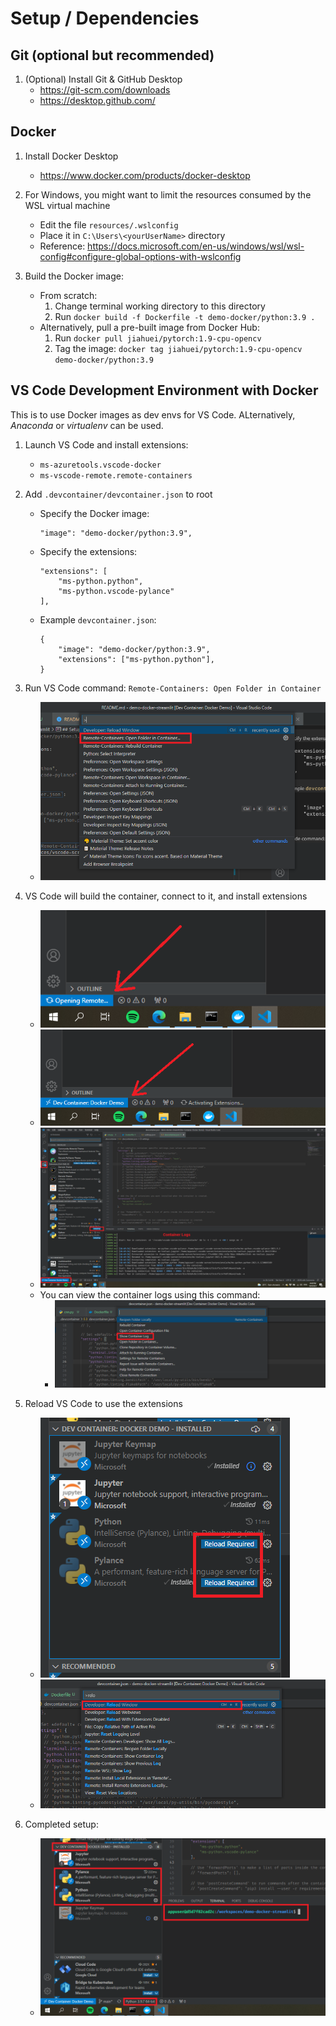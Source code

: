 # Setup / Dependencies


## Git (optional but recommended)

1. (Optional) Install Git & GitHub Desktop
    * https://git-scm.com/downloads
    * https://desktop.github.com/


## Docker

1. Install Docker Desktop
    * https://www.docker.com/products/docker-desktop

2. For Windows, you might want to limit the resources consumed by the WSL virtual machine
    * Edit the file `resources/.wslconfig`
    * Place it in `C:\Users\<yourUserName>` directory
    * Reference: https://docs.microsoft.com/en-us/windows/wsl/wsl-config#configure-global-options-with-wslconfig

3. Build the Docker image:
    * From scratch:
        1. Change terminal working directory to this directory
        2. Run `docker build -f Dockerfile -t demo-docker/python:3.9 .`
    * Alternatively, pull a pre-built image from Docker Hub:
        1. Run `docker pull jiahuei/pytorch:1.9-cpu-opencv`
        2. Tag the image: `docker tag jiahuei/pytorch:1.9-cpu-opencv demo-docker/python:3.9`


## VS Code Development Environment with Docker

This is to use Docker images as dev envs for VS Code.
ALternatively, *Anaconda* or *virtualenv* can be used.

1. Launch VS Code and install extensions:
    * `ms-azuretools.vscode-docker`
    * `ms-vscode-remote.remote-containers`

2. Add `.devcontainer/devcontainer.json` to root
    * Specify the Docker image: 
        ```
        "image": "demo-docker/python:3.9",
        ```
    * Specify the extensions:
        ```
        "extensions": [
            "ms-python.python",
            "ms-python.vscode-pylance"
        ],
        ```
    * Example `devcontainer.json`:
        ```
        {
            "image": "demo-docker/python:3.9",
            "extensions": ["ms-python.python"],
        }
        ```

3. Run VS Code command: `Remote-Containers: Open Folder in Container`
    * ![Remote 0](../resources/vscode-screen/remote%20(0).png)

4. VS Code will build the container, connect to it, and install extensions
    
    * ![Remote 1](../resources/vscode-screen/remote%20(1).png)
    * ![Remote 2](../resources/vscode-screen/remote%20(2).png)
    * ![Remote 4](../resources/vscode-screen/remote%20(4).png)
    * You can view the container logs using this command:
        - ![Remote 3](../resources/vscode-screen/remote%20(3).png)

5. Reload VS Code to use the extensions
    * ![Remote 5](../resources/vscode-screen/remote%20(5).png)
    * ![Remote 6](../resources/vscode-screen/remote%20(6).png)

6. Completed setup:
    * ![Remote 7](../resources/vscode-screen/remote%20(7).png)


